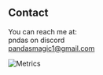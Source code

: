 ## Contact
You can reach me at:  
pndas on discord  
pandasmagic1@gmail.com

![Metrics](https://metrics.lecoq.io/PandasMagic?template=classic&config.timezone=America%2FLos_Angeles)
